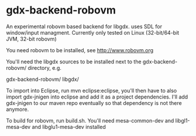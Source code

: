 gdx-backend-robovm
==================

An experimental robovm based backend for libgdx. uses SDL for window/input managment. Currently only tested on Linux (32-bit/64-bit JVM, 32-bit robovm)

You need robovm to be installed, see http://www.robovm.org

You'll need the libgdx sources to be installed next to the gdx-backend-robovm/ directory, e.g.

   gdx-backend-robovm/
   libgdx/

To import into Eclipse, run mvn eclipse:eclipse, you'll then have to also import gdx-jnigen into eclipse and add it as a project dependencies. I'll add
gdx-jnigen to our maven repo eventually so that dependency is not there anymore.

To build for robovm, run build.sh. You'll need mesa-common-dev and libgl1-mesa-dev and libglu1-mesa-dev installed
